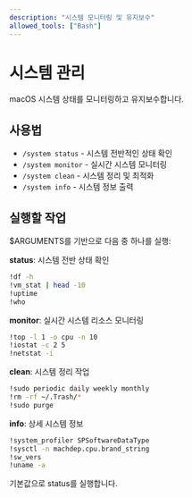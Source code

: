 ```yaml
---
description: "시스템 모니터링 및 유지보수"
allowed_tools: ["Bash"]
---
```


# 시스템 관리

macOS 시스템 상태를 모니터링하고 유지보수합니다.

## 사용법
- `/system status` - 시스템 전반적인 상태 확인
- `/system monitor` - 실시간 시스템 모니터링
- `/system clean` - 시스템 정리 및 최적화
- `/system info` - 시스템 정보 출력

## 실행할 작업
$ARGUMENTS를 기반으로 다음 중 하나를 실행:

**status**: 시스템 전반 상태 확인
```bash
!df -h
!vm_stat | head -10
!uptime
!who
```

**monitor**: 실시간 시스템 리소스 모니터링
```bash
!top -l 1 -o cpu -n 10
!iostat -c 2 5
!netstat -i
```

**clean**: 시스템 정리 작업
```bash
!sudo periodic daily weekly monthly
!rm -rf ~/.Trash/*
!sudo purge
```

**info**: 상세 시스템 정보
```bash
!system_profiler SPSoftwareDataType
!sysctl -n machdep.cpu.brand_string
!sw_vers
!uname -a
```

기본값으로 status를 실행합니다.